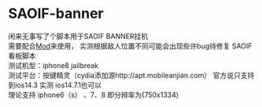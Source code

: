 # SAOIF-banner
闲来无事写了个脚本用于SAOIF BANNER挂机  
需要配合[Mod](https://platinmods.com/threads/jb-ios-14-swordartonline-integralfactor-saoif-ver-1-9-0-mod-menu-attack-multiplier-unlimited-skills-jb-detection-bypassed.72928/)来使用，
实测根据敌人位置不同可能会出现些许bug待修复
SAOIF看板脚本  
测试机型：iphone8 jailbreak  
测试平台：按键精灵（cydia添加源http://apt.mobileanjian.com） 官方说只支持到ios14.3 实测 ios14.7.1也可以  
理论支持 iphone6（s） 、7、8 即分辨率为(750x1334)  
